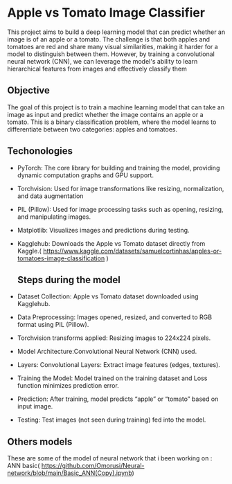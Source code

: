 # Apple vs Tomato Image Classifier
This project aims to build a deep learning model that can predict whether an image is of an apple or a tomato. The challenge is that both apples and tomatoes are red and share many visual similarities, making it harder for a model to distinguish between them. However, by training a convolutional neural network (CNN), we can leverage the model's ability to learn hierarchical features from images and effectively classify them

## Objective
The goal of this project is to train a machine learning model that can take an image as input and predict whether the image contains an apple or a tomato. This is a binary classification problem, where the model learns to differentiate between two categories: apples and tomatoes.

## Techonologies 
- PyTorch: The core library for building and training the model, providing dynamic computation graphs and GPU support.
- Torchvision: Used for image transformations like resizing, normalization, and data augmentation
- PIL (Pillow): Used for image processing tasks such as opening, resizing, and manipulating images.
- Matplotlib: Visualizes images and predictions during testing.
- Kagglehub: Downloads the Apple vs Tomato dataset directly from Kaggle.( https://www.kaggle.com/datasets/samuelcortinhas/apples-or-tomatoes-image-classification )

  ## Steps during the model
 -  Dataset Collection: Apple vs Tomato dataset downloaded using Kagglehub.
  
 - Data Preprocessing: Images opened, resized, and converted to RGB format using PIL (Pillow).

 - Torchvision transforms applied: Resizing images to 224x224 pixels.

  - Model Architecture:Convolutional Neural Network (CNN) used.

  - Layers: Convolutional Layers: Extract image features (edges, textures).

  - Training the Model: Model trained on the training dataset and Loss function minimizes prediction error.

  - Prediction: After training, model predicts “apple” or “tomato” based on input image.

   - Testing: Test images (not seen during training) fed into the model.

##  Others models 
These are some of the model of neural network that i been working on :
ANN basic( https://github.com/Omorusi/Neural-network/blob/main/Basic_ANN(Copy).ipynb)
